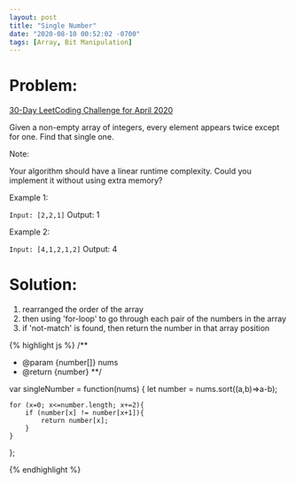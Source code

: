 ```yaml
---
layout: post
title: "Single Number"
date: "2020-08-10 00:52:02 -0700"
tags: [Array, Bit Manipulation]
---
```

# Problem:

[30-Day LeetCoding Challenge for April 2020](https://leetcode.com/explore/challenge/card/30-day-leetcoding-challenge/)

Given a non-empty array of integers, every element appears twice except for one. Find that single one.

Note:

Your algorithm should have a linear runtime complexity. Could you implement it without using extra memory?

Example 1:

`Input: [2,2,1]`
Output: 1

Example 2:

`Input: [4,1,2,1,2]`
Output: 4


# Solution:

1. rearranged the order of the array
2. then using 'for-loop' to go through each pair of the numbers in the array
3. if 'not-match' is found, then return the number in that array position

{% highlight js %}
/**
 * @param {number[]} nums
 * @return {number}
**/


var singleNumber = function(nums) {
    let number = nums.sort((a,b)=>a-b);

    for (x=0; x<=number.length; x+=2){
        if (number[x] != number[x+1]){
            return number[x];
        }
    }
};

{% endhighlight %}
